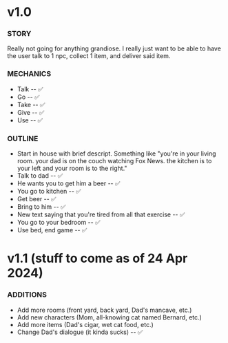 ﻿# v1.0

### STORY
Really not going for anything grandiose. I really just want to be able to have the user talk to 1 npc, collect 1 item, and deliver said item.

### MECHANICS
* Talk -- ✅
* Go -- ✅
* Take -- ✅
* Give -- ✅
* Use -- ✅

### OUTLINE
* Start in house with brief descript. Something like "you're in your living room. your dad is on the couch watching Fox News. the kitchen is to your left and your room is to the right."
* Talk to dad -- ✅
* He wants you to get him a beer -- ✅
* You go to kitchen -- ✅
* Get beer -- ✅
* Bring to him -- ✅
* New text saying that you're tired from all that exercise -- ✅
* You go to your bedroom -- ✅
* Use bed, end game -- ✅

# v1.1 (stuff to come as of 24 Apr 2024)

### ADDITIONS
* Add more rooms (front yard, back yard, Dad's mancave, etc.)
* Add new characters (Mom, all-knowing cat named Bernard, etc.)
* Add more items (Dad's cigar, wet cat food, etc.)
* Change Dad's dialogue (it kinda sucks) -- ✅
